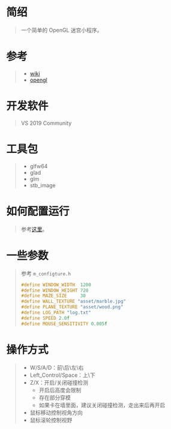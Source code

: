 

# 简绍

> 一个简单的 OpenGL 迷宫小程序。

# 参考

> - [wiki](https://en.wikipedia.org/wiki/Maze_generation_algorithm)
> - [opengl](https://learnopengl.com/)

# 开发软件

> VS 2019 Community

# 工具包

> - glfw64
> - glad
> - glm
> - stb_image

# 如何配置运行

> 参考[这里](https://morisa66.github.io/2021/01/22/OpenGL1/)。

# 一些参数

> 参考 `m_configture.h`
>
> ~~~cpp
> #define WINDOW_WIDTH	1200
> #define WINDOW_HEIGHT	720
> #define MAZE_SIZE		30
> #define WALL_TEXTURE "asset/marble.jpg"
> #define PLANE_TEXTURE "asset/wood.png"
> #define LOG_PATH "log.txt"
> #define SPEED 2.0f
> #define MOUSE_SENSITIVITY 0.005f
> ~~~

# 操作方式

> - W/S/A/D：前\后\左\右
> - Left_Control/Space：上\下
> - Z/X：开启/关闭碰撞检测
>   - 开启后高度会限制
>   - 存在部分穿模
>   - 如果卡在墙里面，建议关闭碰撞检测，走出来后再开启
> - 鼠标移动控制视角方向
> - 鼠标滚轮控制视野